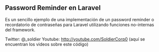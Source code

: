 ## Password Reminder en Laravel

Es un sencillo ejemplo de una implementación de un password reminder o recordatorio de contraseñas para Laravel utilizando funciones no-internas del framework.

Twitter: @_soldier
Youtube: http://youtube.com/SoldierCorp0 (aquí se encuentran los videos sobre este código)
